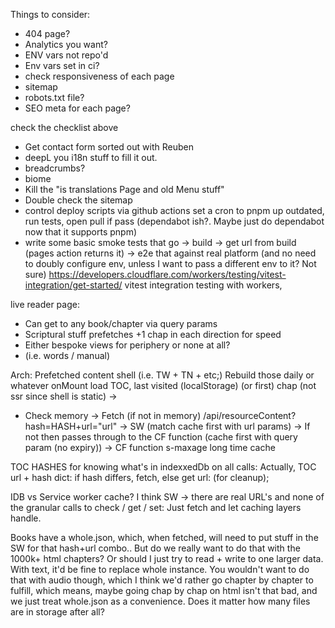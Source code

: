 Things to consider: 

- 404 page?
- Analytics you want?
- ENV vars not repo'd
- Env vars set in ci?
- check responsiveness of each page
- sitemap
- robots.txt file?
- SEO meta for each page? 


<!-- todo -->
check the checklist above
- Get contact form sorted out with Reuben
- deepL you i18n stuff to fill it out. 
- breadcrumbs?
- biome
- Kill the "is translations Page and old Menu stuff"
- Double check the sitemap
- control deploy scripts via github actions
set a cron to pnpm up outdated, run tests, open pull if pass (dependabot ish?. Maybe just do dependabot now that it supports pnpm)
- write some basic smoke tests that go -> build -> get url from build (pages action returns it) -> e2e that against real platform (and no need to doubly configure env, unless I want to pass a different env to it? Not sure)
https://developers.cloudflare.com/workers/testing/vitest-integration/get-started/ vitest integration testing with workers, 
<!--
Static index of resources page (For each language)
SSR Individual Lang pages so -> langCode/recursos/
  -->

  <!-- 
  es/recursos/{ieft}/
  resources/
   -->

live reader page: 
- Can get to any book/chapter via query params
- Scriptural stuff prefetches +1 chap in each direction for speed
- Either bespoke views for periphery or none at all?
- (i.e. words / manual)
  

Arch:
Prefetched content shell (i.e. TW + TN + etc;)
Rebuild those daily or whatever
onMount load TOC, last visited (localStorage) (or first) chap (not ssr since shell is static) -> 

- Check memory -> Fetch (if not in memory) /api/resourceContent?hash=HASH+url="url" -> SW (match cache first with url params) -> If not then passes through to the CF function (cache first with query param (no expiry)) -> CF function s-maxage long time cache 

TOC HASHES for knowing what's in indexxedDb on all calls: Actually, TOC url + hash dict: if hash differs, fetch, else get url:  (for cleanup); 

IDB vs Service worker cache?
I think SW -> there are real URL's and none of the granular calls to check / get / set: Just fetch and let caching layers handle.

Books have a whole.json, which, when fetched, will need to put stuff in the SW for that hash+url combo.. But do we really want to do that with the 1000k+ html chapters? Or should I just try to read + write to one larger data.  With text, it'd be fine to replace whole instance. You wouldn't want to do that with audio though, which I think we'd rather go chapter by chapter to fulfill, which means, maybe going chap by chap on html isn't that bad, and we just treat whole.json as a convenience. Does it matter how many files are in storage after all?
